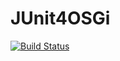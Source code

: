 # JUnit4OSGi

[![Build Status](https://travis-ci.org/nfalco79/junit4osgi.svg?branch=master)](https://travis-ci.org/nfalco79/junit4osgi)